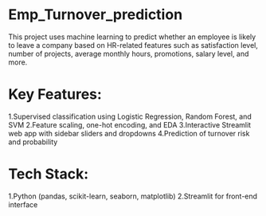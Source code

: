 # Emp_Turnover_prediction
This project uses machine learning to predict whether an employee is likely to leave a company based on HR-related features such as satisfaction level, number of projects, average monthly hours, promotions, salary level, and more.

# Key Features:
1.Supervised classification using Logistic Regression, Random Forest, and SVM
2.Feature scaling, one-hot encoding, and EDA
3.Interactive Streamlit web app with sidebar sliders and dropdowns
4.Prediction of turnover risk and probability

# Tech Stack:
1.Python (pandas, scikit-learn, seaborn, matplotlib)
2.Streamlit for front-end interface
